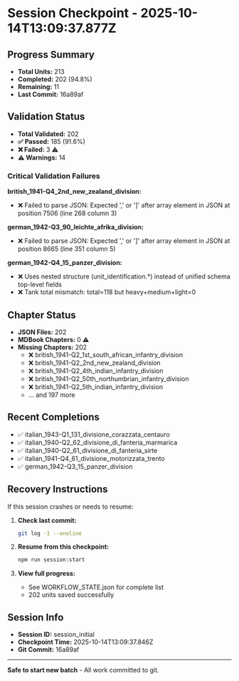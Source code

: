 # Session Checkpoint - 2025-10-14T13:09:37.877Z

## Progress Summary

- **Total Units:** 213
- **Completed:** 202 (94.8%)
- **Remaining:** 11
- **Last Commit:** 16a89af

## Validation Status

- **Total Validated:** 202
- **✅ Passed:** 185 (91.6%)
- **❌ Failed:** 3 ⚠️
- **⚠️ Warnings:** 14

### Critical Validation Failures

**british_1941-Q4_2nd_new_zealand_division:**
  - ❌ Failed to parse JSON: Expected ',' or ']' after array element in JSON at position 7506 (line 268 column 3)

**german_1942-Q3_90_leichte_afrika_division:**
  - ❌ Failed to parse JSON: Expected ',' or ']' after array element in JSON at position 8665 (line 351 column 5)

**german_1942-Q4_15_panzer_division:**
  - ❌ Uses nested structure (unit_identification.*) instead of unified schema top-level fields
  - ❌ Tank total mismatch: total=118 but heavy+medium+light=0

## Chapter Status

- **JSON Files:** 202
- **MDBook Chapters:** 0 ⚠️
- **Missing Chapters:** 202
  - ❌ british_1941-Q2_1st_south_african_infantry_division
  - ❌ british_1941-Q2_2nd_new_zealand_division
  - ❌ british_1941-Q2_4th_indian_infantry_division
  - ❌ british_1941-Q2_50th_northumbrian_infantry_division
  - ❌ british_1941-Q2_5th_indian_infantry_division
  - ... and 197 more

## Recent Completions

- ✅ italian_1943-Q1_131_divisione_corazzata_centauro
- ✅ italian_1940-Q2_62_divisione_di_fanteria_marmarica
- ✅ italian_1940-Q2_61_divisione_di_fanteria_sirte
- ✅ italian_1941-Q4_61_divisione_motorizzata_trento
- ✅ german_1942-Q3_15_panzer_division

## Recovery Instructions

If this session crashes or needs to resume:

1. **Check last commit:**
   ```bash
   git log -1 --oneline
   ```

2. **Resume from this checkpoint:**
   ```bash
   npm run session:start
   ```

3. **View full progress:**
   - See WORKFLOW_STATE.json for complete list
   - 202 units saved successfully

## Session Info

- **Session ID:** session_initial
- **Checkpoint Time:** 2025-10-14T13:09:37.846Z
- **Git Commit:** 16a89af

---

**Safe to start new batch** - All work committed to git.
